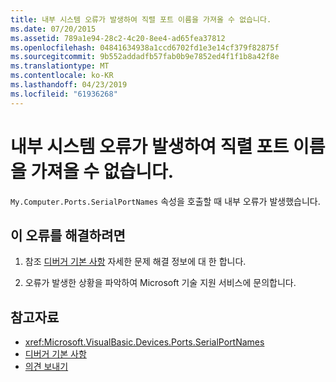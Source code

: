 ```yaml
---
title: 내부 시스템 오류가 발생하여 직렬 포트 이름을 가져올 수 없습니다.
ms.date: 07/20/2015
ms.assetid: 789a1e94-28c2-4c20-8ee4-ad65fea37812
ms.openlocfilehash: 04841634938a1ccd6702fd1e3e14cf379f82875f
ms.sourcegitcommit: 9b552addadfb57fab0b9e7852ed4f1f1b8a42f8e
ms.translationtype: MT
ms.contentlocale: ko-KR
ms.lasthandoff: 04/23/2019
ms.locfileid: "61936268"
---
```

# <a name="unable-to-get-serial-port-names-because-of-an-internal-system-error"></a>내부 시스템 오류가 발생하여 직렬 포트 이름을 가져올 수 없습니다.
`My.Computer.Ports.SerialPortNames` 속성을 호출할 때 내부 오류가 발생했습니다.  
  
## <a name="to-correct-this-error"></a>이 오류를 해결하려면  
  
1. 참조 [디버거 기본 사항](/visualstudio/debugger/debugger-basics) 자세한 문제 해결 정보에 대 한 합니다.  
  
2. 오류가 발생한 상황을 파악하여 Microsoft 기술 지원 서비스에 문의합니다.  
  
## <a name="see-also"></a>참고자료

- <xref:Microsoft.VisualBasic.Devices.Ports.SerialPortNames>
- [디버거 기본 사항](/visualstudio/debugger/debugger-basics)
- [의견 보내기](/visualstudio/ide/talk-to-us)
